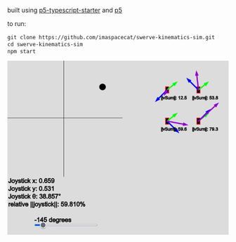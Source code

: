 built using [p5-typescript-starter](https://github.com/Gaweph/p5-typescript-starter) and [p5](https://p5js.org/)

to run:
```
git clone https://github.com/imaspacecat/swerve-kinematics-sim.git
cd swerve-kinematics-sim
npm start
```

![swerve kinematics sim example](https://github.com/imaspacecat/swerve-kinematics-sim/blob/master/swerve-sim-ex.PNG)
